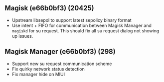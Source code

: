 ## Magisk (e66b0bf3) (20425)
- Upstream libsepol to support latest sepolicy binary format
- Use intent + FIFO for communication between Magisk Manager and `magiskd` for su request.
This should fix all su request dialog not showing up issues.

## Magisk Manager (e66b0bf3) (298)
- Support new su request communication scheme
- Fix quirky network status detection
- Fix manager hide on MIUI
